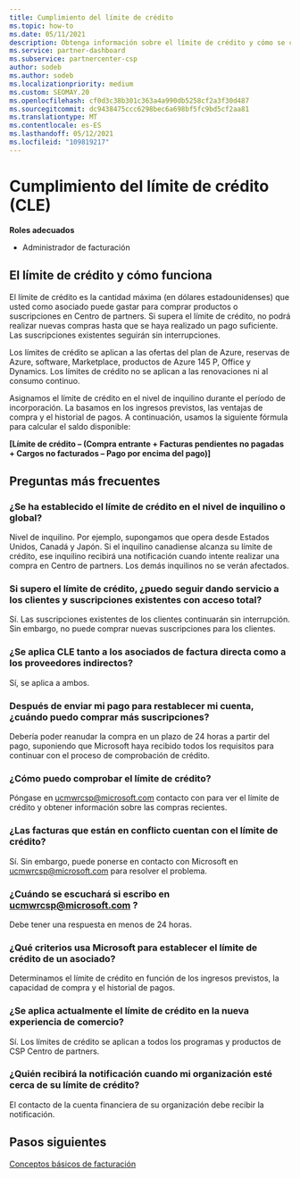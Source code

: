 ```yaml
---
title: Cumplimiento del límite de crédito
ms.topic: how-to
ms.date: 05/11/2021
description: Obtenga información sobre el límite de crédito y cómo se calcula. Incluye preguntas más frecuentes.
ms.service: partner-dashboard
ms.subservice: partnercenter-csp
author: sodeb
ms.author: sodeb
ms.localizationpriority: medium
ms.custom: SEOMAY.20
ms.openlocfilehash: cf0d3c38b301c363a4a990db5258cf2a3f30d487
ms.sourcegitcommit: dc9438475ccc6298bec6a698bf5fc9bd5cf2aa81
ms.translationtype: MT
ms.contentlocale: es-ES
ms.lasthandoff: 05/12/2021
ms.locfileid: "109819217"
---
```

# <a name="credit-limit-enforcement-cle"></a>Cumplimiento del límite de crédito (CLE)

**Roles adecuados**

- Administrador de facturación

## <a name="your-credit-limit-and-how-it-works"></a>El límite de crédito y cómo funciona

El límite de crédito es la cantidad máxima (en dólares estadounidenses) que usted como asociado puede gastar para comprar productos o suscripciones en Centro de partners. Si supera el límite de crédito, no podrá realizar nuevas compras hasta que se haya realizado un pago suficiente. Las suscripciones existentes seguirán sin interrupciones.

Los límites de crédito se aplican a las ofertas del plan de Azure, reservas de Azure, software, Marketplace, productos de Azure 145 P, Office y Dynamics. Los límites de crédito no se aplican a las renovaciones ni al consumo continuo.

Asignamos el límite de crédito en el nivel de inquilino durante el período de incorporación. La basamos en los ingresos previstos, las ventajas de compra y el historial de pagos. A continuación, usamos la siguiente fórmula para calcular el saldo disponible:

**[Límite de crédito – (Compra entrante + Facturas pendientes no pagadas + Cargos no facturados – Pago por encima del pago)]**

## <a name="frequently-asked-questions"></a>Preguntas más frecuentes

### <a name="is-my-credit-limit-set-at-the-tenant-or-global-level"></a>¿Se ha establecido el límite de crédito en el nivel de inquilino o global?

Nivel de inquilino. Por ejemplo, supongamos que opera desde Estados Unidos, Canadá y Japón. Si el inquilino canadiense alcanza su límite de crédito, ese inquilino recibirá una notificación cuando intente realizar una compra en Centro de partners. Los demás inquilinos no se verán afectados. 

### <a name="if-i-exceed-my-credit-limit-can-i-continue-servicing-existing-customers-and-subscriptions-with-full-access"></a>Si supero el límite de crédito, ¿puedo seguir dando servicio a los clientes y suscripciones existentes con acceso total?

Sí. Las suscripciones existentes de los clientes continuarán sin interrupción. Sin embargo, no puede comprar nuevas suscripciones para los clientes.

### <a name="does-cle-apply-to-both-direct-bill-partners-and-indirect-providers"></a>¿Se aplica CLE tanto a los asociados de factura directa como a los proveedores indirectos?

Sí, se aplica a ambos.

### <a name="after-i-submit-my-payment-to-reinstate-my-account-when-can-i-purchase-more-subscriptions"></a>Después de enviar mi pago para restablecer mi cuenta, ¿cuándo puedo comprar más suscripciones? 

Debería poder reanudar la compra en un plazo de 24 horas a partir del pago, suponiendo que Microsoft haya recibido todos los requisitos para continuar con el proceso de comprobación de crédito.

### <a name="how-can-i-check-my-credit-limit"></a>¿Cómo puedo comprobar el límite de crédito?

Póngase en [ucmwrcsp@microsoft.com](mailto:ucmwrcsp@microsoft.com) contacto con para ver el límite de crédito y obtener información sobre las compras recientes.

### <a name="do-invoices-that-are-in-dispute-count-against-the-credit-limit"></a>¿Las facturas que están en conflicto cuentan con el límite de crédito?

Sí. Sin embargo, puede ponerse en contacto con Microsoft en [ucmwrcsp@microsoft.com](mailto:ucmwrcsp@microsoft.com) para resolver el problema.

### <a name="how-soon-will-i-hear-back-if-i-write-to-ucmwrcspmicrosoftcom"></a>¿Cuándo se escuchará si escribo en ucmwrcsp@microsoft.com ?

Debe tener una respuesta en menos de 24 horas. 

### <a name="what-criteria-does-microsoft-use-for-setting-a-partners-credit-limit"></a>¿Qué criterios usa Microsoft para establecer el límite de crédito de un asociado?

Determinamos el límite de crédito en función de los ingresos previstos, la capacidad de compra y el historial de pagos.

### <a name="is-the-credit-limit-currently-enforced-on-the-new-commerce-experience"></a>¿Se aplica actualmente el límite de crédito en la nueva experiencia de comercio?

Sí. Los límites de crédito se aplican a todos los programas y productos de CSP Centro de partners.

### <a name="who-will-receive-the-notification-when-my-organization-is-nearing-its-credit-limit"></a>¿Quién recibirá la notificación cuando mi organización esté cerca de su límite de crédito?

El contacto de la cuenta financiera de su organización debe recibir la notificación.

## <a name="next-steps"></a>Pasos siguientes

[Conceptos básicos de facturación](./billing-basics.md)
